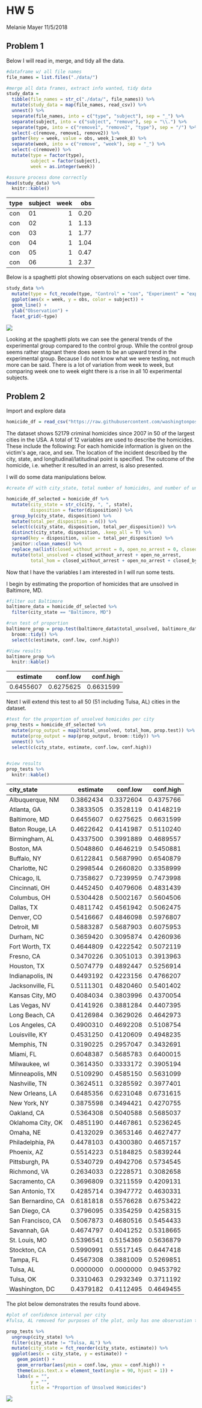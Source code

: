 HW 5
================
Melanie Mayer
11/5/2018

Problem 1
---------

Below I will read in, merge, and tidy all the data.

``` r
#dataframe w/ all file names
file_names = list.files("./data/")

#merge all data frames, extract info wanted, tidy data
study_data = 
  tibble(file_names = str_c("./data/", file_names)) %>% 
  mutate(study_data = map(file_names, read_csv)) %>% 
  unnest() %>%
  separate(file_names, into = c("type", "subject"), sep = "_") %>%
  separate(subject, into = c("subject", "remove"), sep = "\\.") %>%
  separate(type, into = c("remove1", "remove2", "type"), sep = "/") %>%
  select(-c(remove, remove1, remove2)) %>%
  gather(key = week, value = obs, week_1:week_8) %>%
  separate(week, into = c("remove", "week"), sep = "_") %>%
  select(-c(remove)) %>%
  mutate(type = factor(type),
         subject = factor(subject),
         week = as.integer(week))

#assure process done correctly
head(study_data) %>%
  knitr::kable()
```

| type | subject |  week|   obs|
|:-----|:--------|-----:|-----:|
| con  | 01      |     1|  0.20|
| con  | 02      |     1|  1.13|
| con  | 03      |     1|  1.77|
| con  | 04      |     1|  1.04|
| con  | 05      |     1|  0.47|
| con  | 06      |     1|  2.37|

Below is a spaghetti plot showing observations on each subject over time.

``` r
study_data %>%
  mutate(type = fct_recode(type, "Control" = "con", "Experiment" = "exp")) %>%
  ggplot(aes(x = week, y = obs, color = subject)) + 
  geom_line() +
  ylab("Observation") +
  facet_grid(~type)
```

![](p8105_hw5_mm4963_files/figure-markdown_github/unnamed-chunk-2-1.png)

Looking at the spaghetti plots we can see the general trends of the experimental group compared to the control group. While the control group seems rather stagnant there does seem to be an upward trend in the experimental group. Because I do not know what we were testing, not much more can be said. There is a lot of variation from week to week, but comparing week one to week eight there is a rise in all 10 experimental subjects.

Problem 2
---------

Import and explore data

``` r
homicide_df = read_csv("https://raw.githubusercontent.com/washingtonpost/data-homicides/master/homicide-data.csv")
```

The dataset shows 52179 criminal homicides since 2007 in 50 of the largest cities in the USA. A total of 12 variables are used to describe the homicides. These include the following: For each homicide information is given on the victim's age, race, and sex. The location of the incident described by the city, state, and longitudinal/latitudinal point is specified. The outcome of the homicide, i.e. whether it resulted in an arrest, is also presented.

I will do some data manipulations below.

``` r
#create df with city_state, total number of homicides, and number of unsolved homicides variables

homicide_df_selected = homicide_df %>%
  mutate(city_state = str_c(city, ", ", state),
         disposition = factor(disposition)) %>%
  group_by(city_state, disposition) %>%
  mutate(total_per_disposition = n()) %>%
  select(c(city_state, disposition, total_per_disposition)) %>%
  distinct(city_state, disposition, .keep_all = T) %>%
  spread(key = disposition, value = total_per_disposition) %>%
  janitor::clean_names() %>%
  replace_na(list(closed_without_arrest = 0, open_no_arrest = 0, closed_by_arrest = 0)) %>%
  mutate(total_unsolved = closed_without_arrest + open_no_arrest,
         total_hom = closed_without_arrest + open_no_arrest + closed_by_arrest)
```

Now that I have the variables I am interested in I will run some tests.

I begin by estimating the proportion of homicides that are unsolved in Baltimore, MD.

``` r
#filter out Baltimore
baltimore_data = homicide_df_selected %>%
  filter(city_state == "Baltimore, MD")

#run test of proportion
baltimore_prop = prop.test(baltimore_data$total_unsolved, baltimore_data$total_hom) %>%
  broom::tidy() %>%
  select(c(estimate, conf.low, conf.high))

#View results
baltimore_prop %>%
  knitr::kable()
```

|   estimate|   conf.low|  conf.high|
|----------:|----------:|----------:|
|  0.6455607|  0.6275625|  0.6631599|

Next I will extend this test to all 50 (51 including Tulsa, AL) cities in the dataset.

``` r
#test for the proportion of unsolved homicides per city
prop_tests = homicide_df_selected %>%
  mutate(prop_output = map2(total_unsolved, total_hom, prop.test)) %>%
  mutate(prop_output = map(prop_output, broom::tidy)) %>%
  unnest() %>%
  select(c(city_state, estimate, conf.low, conf.high))
 

#view results
prop_tests %>% 
  knitr::kable()
```

| city\_state        |   estimate|   conf.low|  conf.high|
|:-------------------|----------:|----------:|----------:|
| Albuquerque, NM    |  0.3862434|  0.3372604|  0.4375766|
| Atlanta, GA        |  0.3833505|  0.3528119|  0.4148219|
| Baltimore, MD      |  0.6455607|  0.6275625|  0.6631599|
| Baton Rouge, LA    |  0.4622642|  0.4141987|  0.5110240|
| Birmingham, AL     |  0.4337500|  0.3991889|  0.4689557|
| Boston, MA         |  0.5048860|  0.4646219|  0.5450881|
| Buffalo, NY        |  0.6122841|  0.5687990|  0.6540879|
| Charlotte, NC      |  0.2998544|  0.2660820|  0.3358999|
| Chicago, IL        |  0.7358627|  0.7239959|  0.7473998|
| Cincinnati, OH     |  0.4452450|  0.4079606|  0.4831439|
| Columbus, OH       |  0.5304428|  0.5002167|  0.5604506|
| Dallas, TX         |  0.4811742|  0.4561942|  0.5062475|
| Denver, CO         |  0.5416667|  0.4846098|  0.5976807|
| Detroit, MI        |  0.5883287|  0.5687903|  0.6075953|
| Durham, NC         |  0.3659420|  0.3095874|  0.4260936|
| Fort Worth, TX     |  0.4644809|  0.4222542|  0.5072119|
| Fresno, CA         |  0.3470226|  0.3051013|  0.3913963|
| Houston, TX        |  0.5074779|  0.4892447|  0.5256914|
| Indianapolis, IN   |  0.4493192|  0.4223156|  0.4766207|
| Jacksonville, FL   |  0.5111301|  0.4820460|  0.5401402|
| Kansas City, MO    |  0.4084034|  0.3803996|  0.4370054|
| Las Vegas, NV      |  0.4141926|  0.3881284|  0.4407395|
| Long Beach, CA     |  0.4126984|  0.3629026|  0.4642973|
| Los Angeles, CA    |  0.4900310|  0.4692208|  0.5108754|
| Louisville, KY     |  0.4531250|  0.4120609|  0.4948235|
| Memphis, TN        |  0.3190225|  0.2957047|  0.3432691|
| Miami, FL          |  0.6048387|  0.5685783|  0.6400015|
| Milwaukee, wI      |  0.3614350|  0.3333172|  0.3905194|
| Minneapolis, MN    |  0.5109290|  0.4585150|  0.5631099|
| Nashville, TN      |  0.3624511|  0.3285592|  0.3977401|
| New Orleans, LA    |  0.6485356|  0.6231048|  0.6731615|
| New York, NY       |  0.3875598|  0.3494421|  0.4270755|
| Oakland, CA        |  0.5364308|  0.5040588|  0.5685037|
| Oklahoma City, OK  |  0.4851190|  0.4467861|  0.5236245|
| Omaha, NE          |  0.4132029|  0.3653146|  0.4627477|
| Philadelphia, PA   |  0.4478103|  0.4300380|  0.4657157|
| Phoenix, AZ        |  0.5514223|  0.5184825|  0.5839244|
| Pittsburgh, PA     |  0.5340729|  0.4942706|  0.5734545|
| Richmond, VA       |  0.2634033|  0.2228571|  0.3082658|
| Sacramento, CA     |  0.3696809|  0.3211559|  0.4209131|
| San Antonio, TX    |  0.4285714|  0.3947772|  0.4630331|
| San Bernardino, CA |  0.6181818|  0.5576628|  0.6753422|
| San Diego, CA      |  0.3796095|  0.3354259|  0.4258315|
| San Francisco, CA  |  0.5067873|  0.4680516|  0.5454433|
| Savannah, GA       |  0.4674797|  0.4041252|  0.5318665|
| St. Louis, MO      |  0.5396541|  0.5154369|  0.5636879|
| Stockton, CA       |  0.5990991|  0.5517145|  0.6447418|
| Tampa, FL          |  0.4567308|  0.3881009|  0.5269851|
| Tulsa, AL          |  0.0000000|  0.0000000|  0.9453792|
| Tulsa, OK          |  0.3310463|  0.2932349|  0.3711192|
| Washington, DC     |  0.4379182|  0.4112495|  0.4649455|

The plot below demonstrates the results found above.

``` r
#plot of confidence interval per city
#Tulsa, AL removed for purposes of the plot, only has one observation therefore very imprecise CI

prop_tests %>%
  ungroup(city_state) %>%
  filter(city_state != "Tulsa, AL") %>%
  mutate(city_state = fct_reorder(city_state, estimate)) %>%
  ggplot(aes(x = city_state, y = estimate)) +
    geom_point() + 
    geom_errorbar(aes(ymin = conf.low, ymax = conf.high)) +
    theme(axis.text.x = element_text(angle = 90, hjust = 1)) +
    labs(x = "",
         y = "",
         title = "Proportion of Unsolved Homicides")
```

![](p8105_hw5_mm4963_files/figure-markdown_github/unnamed-chunk-7-1.png)

